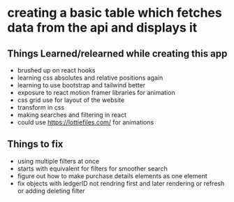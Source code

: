# creating a basic table which fetches data from the api and displays it

## Things Learned/relearned while creating this app
* brushed up on react hooks 
* learning css absolutes and relative positions again
* learning to use bootstrap and tailwind better 
* exposure to react motion framer libraries for animation 
* css grid use for layout of the website
* transform in css
* making searches and filtering in react 
* could use https://lottiefiles.com/ for animations

## Things to fix
* using multiple filters at once 
* starts with equivalent for filters for smoother search
* figure out how to make purchase details elements as one element
* fix objects with ledgerID not rendring first and later rendering or refresh or adding deleting filter


